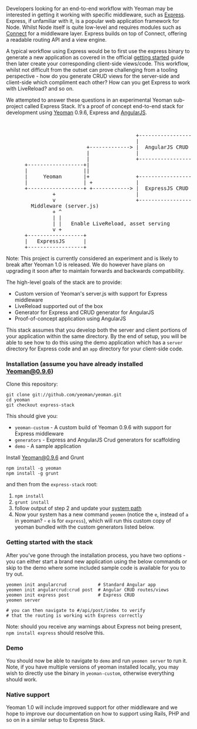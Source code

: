 Developers looking for an end-to-end workflow with Yeoman may be interested in getting it working with specific middleware, such as [Express](http://expressjs.com/). Express, if unfamiliar with it, is a popular web application framework for Node. Whilst Node itself is quite low-level and requires modules such as [Connect](https://github.com/senchalabs/connect) for a middleware layer. Express builds on top of Connect, offering a readable routing API and a view engine.

A typical workflow using Express would be to first use the express binary to generate a new application as covered in the official [getting started](http://expressjs.com/guide.html) guide then later create your corresponding client-side views/code. This workflow, whilst not difficult from the outset can prove challenging from a tooling perspective - how do you generate CRUD views for the server-side and client-side which compliment each other? How can you get Express to work with LiveReload? and so on.

We attempted to answer these questions in an experimental Yeoman sub-project called Express Stack. It's a proof of concept end-to-end stack for development using [Yeoman](http://yeoman.io) 0.9.6, Express and [AngularJS](http://angularjs.org).

<pre>
                                                                             Command flow

                                          +----------------------------+
                                          |                            |
                          +-------------&gt; |  AngularJS CRUD Generator  |      init angularcrud
                          |               |                            |      init angularcrud:crud
                          |               +----------------------------+
      +------------------+|
      |                  ||
      |     Yeoman       |+               +----------------------------+
      |                  | +              |                            |      init express
      +------------------+ +------------&gt; |  ExpressJS CRUD Generator  |
               +                          |                            |
               v                          +----------------------------+
        Middleware (server.js)
               + ^
               | |
               | |   Enable LiveReload, asset serving
               v +
      +------------------+
      |   ExpressJS      |
      +------------------+</pre>

Note: This project is currently considered an experiment and is likely to break after Yeoman 1.0 is released. We do however have plans on upgrading it soon after to maintain forwards and backwards compatibility.

The high-level goals of the stack are to provide:

* Custom version of Yeoman's server.js with support for Express middleware
* LiveReload supported out of the box
* Generator for Express and CRUD generator for AngularJS
* Proof-of-concept application using AngularJS

This stack assumes that you develop both the server and client portions of your application within the same directory. By the end of setup, you will be able to see how to do this using the demo application which has a `server` directory for Express code and an `app` directory for your client-side code.

### Installation (assume you have already installed Yeoman@0.9.6)

Clone this repository:

```
git clone git://github.com/yeoman/yeoman.git
cd yeoman
git checkout express-stack
```

This should give you:

* `yeoman-custom` - A custom build of Yeoman 0.9.6 with support for Express middleware
* `generators` - Express and AngularJS Crud generators for scaffolding
* `demo` - A sample application

Install Yeoman@0.9.6 and Grunt

```
npm install -g yeoman
npm install -g grunt
```

and then from the `express-stack` root:

1. `npm install`
2. `grunt install`
3. follow output of step 2 and update your [system path](http://hathaway.cc/2008/06/how-to-edit-your-path-environment-variables-on-mac-os-x/)
4. Now your system has a new command `yeomen` (notice the `e`, instead of `a` in yeoman? - `e` is for `express`), which will run this custom copy of yeoman bundled with the custom generators listed below.

### Getting started with the stack

After you've gone through the installation process, you have two options - you can
either start a brand new application using the below commands or skip to the demo
where some included sample code is available for you to try out.

```
yeomen init angularcrud            # Standard Angular app
yeomen init angularcrud:crud post  # Angular CRUD routes/views
yeomen init express post           # Express CRUD
yeomen server

# you can then navigate to #/api/post/index to verify
# that the routing is working with Express correctly
```

Note: should you receive any warnings about Express not being present,
`npm install express` should resolve this.

### Demo

You should now be able to navigate to `demo` and run `yeomen server` to run it. Note, if you have multiple versions of yeoman installed locally, you may wish to directly use the binary in `yeoman-custom`, otherwise everything should work.

### Native support

Yeoman 1.0 will include improved support for other middleware and we hope to improve our documentation on how to support using Rails, PHP and so on in a similar setup to Express Stack.